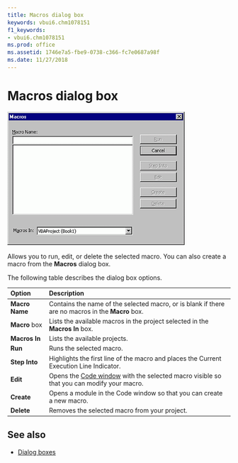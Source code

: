 ```yaml
---
title: Macros dialog box
keywords: vbui6.chm1078151
f1_keywords:
- vbui6.chm1078151
ms.prod: office
ms.assetid: 1746e7a5-fbe9-0738-c366-fc7e0687a98f
ms.date: 11/27/2018
---
```



# Macros dialog box

![Macros dialog box](../../../images/macrodb_ZA01201623.gif)

Allows you to run, edit, or delete the selected macro. You can also create a macro from the **Macros** dialog box.

The following table describes the dialog box options.

|Option|Description|
|:-----|:----------|
|**Macro Name**|Contains the name of the selected macro, or is blank if there are no macros in the **Macro** box.|
|**Macro** box|Lists the available macros in the project selected in the **Macros In** box.|
|**Macros In**|Lists the available projects.|
|**Run**|Runs the selected macro.|
|**Step Into**|Highlights the first line of the macro and places the Current Execution Line Indicator.|
|**Edit**|Opens the [Code window](code-window.md) with the selected macro visible so that you can modify your macro.|
|**Create**|Opens a module in the Code window so that you can create a new macro.|
|**Delete**|Removes the selected macro from your project.|


## See also

- [Dialog boxes](../dialog-boxes.md)